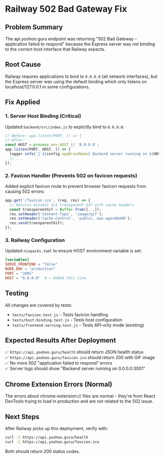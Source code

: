 # Railway 502 Bad Gateway Fix

## Problem Summary
The api.yoohoo.guru endpoint was returning "502 Bad Gateway - application failed to respond" because the Express server was not binding to the correct host interface that Railway expects.

## Root Cause
Railway requires applications to bind to `0.0.0.0` (all network interfaces), but the Express server was using the default binding which only listens on localhost/127.0.0.1 in some configurations.

## Fix Applied

### 1. Server Host Binding (Critical)
Updated `backend/src/index.js` to explicitly bind to `0.0.0.0`:

```javascript
// Before: app.listen(PORT, () => {
// After:
const HOST = process.env.HOST || '0.0.0.0';
app.listen(PORT, HOST, () => {
  logger.info(`🎯 ${config.appBrandName} Backend server running on ${HOST}:${PORT}`);
  // ...
});
```

### 2. Favicon Handler (Prevents 502 on favicon requests)
Added explicit favicon route to prevent browser favicon requests from causing 502 errors:

```javascript
app.get('/favicon.ico', (req, res) => {
  // Returns minimal 1x1 transparent GIF with cache headers
  const transparentGif = Buffer.from([...]);
  res.setHeader('Content-Type', 'image/gif');
  res.setHeader('Cache-Control', 'public, max-age=86400');
  res.send(transparentGif);
});
```

### 3. Railway Configuration
Updated `nixpacks.toml` to ensure HOST environment variable is set:

```toml
[variables]
SERVE_FRONTEND = "false"
NODE_ENV = "production" 
PORT = "3001"
HOST = "0.0.0.0"  # ← Added this line
```

## Testing

All changes are covered by tests:
- `tests/favicon.test.js` - Tests favicon handling
- `tests/host-binding.test.js` - Tests host configuration
- `tests/frontend-serving.test.js` - Tests API-only mode (existing)

## Expected Results After Deployment

✅ `https://api.yoohoo.guru/health` should return JSON health status  
✅ `https://api.yoohoo.guru/favicon.ico` should return 200 with GIF image  
✅ No more 502 "application failed to respond" errors  
✅ Server logs should show "Backend server running on 0.0.0.0:3001"

## Chrome Extension Errors (Normal)
The errors about chrome-extension:// files are normal - they're from React DevTools trying to load in production and are not related to the 502 issue.

## Next Steps
After Railway picks up this deployment, verify with:
```bash
curl -I https://api.yoohoo.guru/health
curl -I https://api.yoohoo.guru/favicon.ico  
```

Both should return 200 status codes.